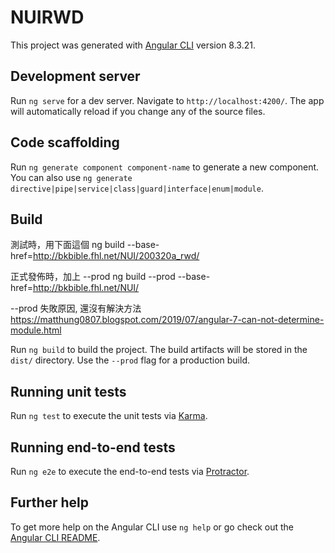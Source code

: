 # NUIRWD

This project was generated with [Angular CLI](https://github.com/angular/angular-cli) version 8.3.21.

## Development server

Run `ng serve` for a dev server. Navigate to `http://localhost:4200/`. The app will automatically reload if you change any of the source files.

## Code scaffolding

Run `ng generate component component-name` to generate a new component. You can also use `ng generate directive|pipe|service|class|guard|interface|enum|module`.

## Build

測試時，用下面這個
ng build --base-href=http://bkbible.fhl.net/NUI/200320a_rwd/

正式發佈時，加上 --prod
ng build --prod --base-href=http://bkbible.fhl.net/NUI/

--prod 失敗原因, 還沒有解決方法
https://matthung0807.blogspot.com/2019/07/angular-7-can-not-determine-module.html


Run `ng build` to build the project. The build artifacts will be stored in the `dist/` directory. Use the `--prod` flag for a production build.

## Running unit tests

Run `ng test` to execute the unit tests via [Karma](https://karma-runner.github.io).

## Running end-to-end tests

Run `ng e2e` to execute the end-to-end tests via [Protractor](http://www.protractortest.org/).

## Further help

To get more help on the Angular CLI use `ng help` or go check out the [Angular CLI README](https://github.com/angular/angular-cli/blob/master/README.md).
